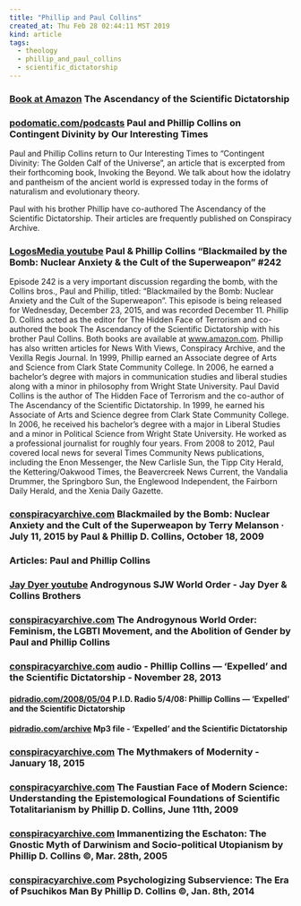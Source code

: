```yaml
---
title: "Phillip and Paul Collins"
created_at: Thu Feb 28 02:44:11 MST 2019
kind: article
tags:
  - theology
  - phillip_and_paul_collins
  - scientific_dictatorship
---
```


<h3>
  <a href="https://www.amazon.com/Ascendancy-Scientific-Dictatorship-Examination-Epistemic/dp/0595311644" target="_blank">Book at Amazon</a>
  The Ascendancy of the Scientific Dictatorship
</h3>

<h3>
  <a href="https://www.podomatic.com/podcasts/tkelly6785757/episodes/2018-07-03T03_35_29-07_00" target="_blank">podomatic.com/podcasts</a>
  Paul and Phillip Collins on Contingent Divinity by Our Interesting Times 
</h3>

Paul and Phillip Collins return to Our Interesting Times to “Contingent
Divinity: The Golden Calf of the Universe”, an article that is excerpted
from their forthcoming book, Invoking the Beyond. We talk about how the
idolatry and pantheism of the ancient world is expressed today in the
forms of naturalism and evolutionary theory.

Paul with his brother Phillip have co-authored The Ascendancy of the
Scientific Dictatorship. Their articles are frequently published on
Conspiracy Archive.

<h3>
  <a href="https://www.youtube.com/watch?v=r2cdOPI75rs" target="_blank">LogosMedia youtube</a>
  Paul & Phillip Collins “Blackmailed by the Bomb: Nuclear Anxiety & the Cult of the Superweapon” #242
</h3>

Episode 242 is a very important discussion regarding the bomb, with
the Collins bros., Paul and Phillip, titled: “Blackmailed by the
Bomb: Nuclear Anxiety and the Cult of the Superweapon”. This episode
is being released for Wednesday, December 23, 2015, and was recorded
December 11. Phillip D. Collins acted as the editor for The Hidden Face
of Terrorism and co-authored the book The Ascendancy of the Scientific
Dictatorship with his brother Paul Collins. Both books are available
at www.amazon.com. Phillip has also written articles for News With
Views, Conspiracy Archive, and the Vexilla Regis Journal. In 1999,
Phillip earned an Associate degree of Arts and Science from Clark
State Community College. In 2006, he earned a bachelor’s degree with
majors in communication studies and liberal studies along with a minor in
philosophy from Wright State University. Paul David Collins is the author
of The Hidden Face of Terrorism and the co-author of The Ascendancy
of the Scientific Dictatorship. In 1999, he earned his Associate of
Arts and Science degree from Clark State Community College. In 2006,
he received his bachelor’s degree with a major in Liberal Studies and
a minor in Political Science from Wright State University. He worked
as a professional journalist for roughly four years. From 2008 to 2012,
Paul covered local news for several Times Community News publications,
including the Enon Messenger, the New Carlisle Sun, the Tipp City Herald,
the Kettering/Oakwood Times, the Beavercreek News Current, the Vandalia
Drummer, the Springboro Sun, the Englewood Independent, the Fairborn
Daily Herald, and the Xenia Daily Gazette.

<h3>
  <a href="https://www.conspiracyarchive.com/2015/07/11/blackmailed-by-the-bomb-nuclear-anxiety-and-the-cult-of-the-superweapon/" target="_blank">conspiracyarchive.com</a>
  Blackmailed by the Bomb: Nuclear Anxiety and the Cult of the Superweapon by Terry Melanson · July 11, 2015
  by Paul & Phillip D. Collins, October 18, 2009
</h3>

<h3>
  <a href="https://www.conspiracyarchive.com/Articles/index.php?n=54" target="_blank"></a>
  Articles: Paul and Phillip Collins
</h3>

<h3>
  <a href="https://www.youtube.com/watch?v=oTTfUsEYLos" target="_blank">Jay Dyer youtube</a>
  Androgynous SJW World Order - Jay Dyer & Collins Brothers
</h3>

<h3>
  <a href="https://www.conspiracyarchive.com/2014/10/06/the-androgynous-world-order-feminism/" target="_blank">conspiracyarchive.com</a>
  The Androgynous World Order: Feminism, the LGBTI Movement, and the Abolition of Gender by Paul and Phillip Collins
</h3>

<h3>
  <a href="https://www.conspiracyarchive.com/2013/11/28/phillip-collins-expelled-and-the-scientific-dictatorship/" target="_blank">conspiracyarchive.com</a>
  audio - Phillip Collins — ‘Expelled’ and the Scientific Dictatorship - November 28, 2013 
</h3>

<h4>
  <a href="https://www.pidradio.com/2008/05/04/pid-radio-5408-phillip-collins-expelled-and-the-scientific-dictatorship/" target="_blank">pidradio.com/2008/05/04</a>
  P.I.D. Radio 5/4/08: Phillip Collins — ‘Expelled’ and the Scientific Dictatorship
</h4>

<h4>
  <a href="https://pidradio.com/archive/2008/05/pidradio080504.mp3" target="_blank">pidradio.com/archive</a>
  Mp3 file - ‘Expelled’ and the Scientific Dictatorship
</h4>

<h3>
  <a href="https://www.conspiracyarchive.com/2015/01/18/the-mythmakers-of-modernity/" target="_blank">conspiracyarchive.com</a>
  The Mythmakers of Modernity - January 18, 2015 
</h3>

<h3>
  <a href="https://www.conspiracyarchive.com/2015/06/10/the-faustian-face-of-modern-science-understanding-the-epistemological-foundations-of-scientific-totalitarianism/" target="_blank">conspiracyarchive.com</a>
  The Faustian Face of Modern Science: Understanding the Epistemological Foundations of Scientific Totalitarianism by Phillip D. Collins, June 11th, 2009
</h3>

<h3>
  <a href="https://www.conspiracyarchive.com/2014/01/16/the-gnostic-myth-of-darwinism/" target="_blank">conspiracyarchive.com</a>
  Immanentizing the Eschaton: The Gnostic Myth of Darwinism and Socio-political Utopianism
  by Phillip D. Collins ©, Mar. 28th, 2005
</h3>

<h3>
  <a href="https://www.conspiracyarchive.com/2014/01/08/psychologizing-subservience-the-era-of-psuchikos-man/?fbclid=IwAR06DkhrI8CQApvo7fvIuZUDktPUBJazZXKVCFIU1bgLXFjhHHtQsxGqEro" target="_blank">conspiracyarchive.com</a>
  Psychologizing Subservience: The Era of Psuchikos Man
  By Phillip D. Collins ©, Jan. 8th, 2014
</h3>

<!--
html boilerplate fragments
<a href="" target="_blank"></a>
<a name=""></a>
<img src="" width="400px">
<ul>
  <li></li>
  <li><a href="" target="_blank"></a></li>
</ul>
<pre>
</pre>
<p style="margin-bottom: 2em;"></p>
<hr style="border: 0; height: 3px; background: #333; background-image: linear-gradient(to right, #ccc, #333, #ccc);">
<pre><code>
</code></pre>
<math xmlns='http://www.w3.org/1998/Math/MathML' display='block'>
</math>
:-->
